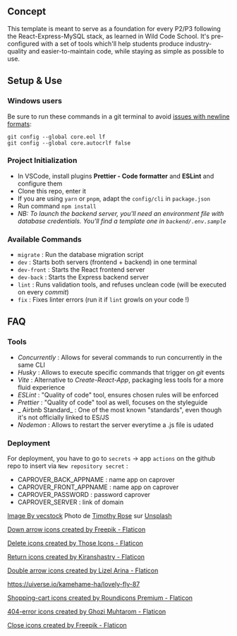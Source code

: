 ## Concept

This template is meant to serve as a foundation for every P2/P3 following the React-Express-MySQL stack, as learned in Wild Code School.
It's pre-configured with a set of tools which'll help students produce industry-quality and easier-to-maintain code, while staying as simple as possible to use.

## Setup & Use

### Windows users

Be sure to run these commands in a git terminal to avoid [issues with newline formats](https://en.wikipedia.org/wiki/Newline#Issues_with_different_newline_formats):

```
git config --global core.eol lf
git config --global core.autocrlf false
```

### Project Initialization

- In VSCode, install plugins **Prettier - Code formatter** and **ESLint** and configure them
- Clone this repo, enter it
- If you are using `yarn` or `pnpm`, adapt the `config/cli` in `package.json`
- Run command `npm install`
- _NB: To launch the backend server, you'll need an environment file with database credentials. You'll find a template one in `backend/.env.sample`_

### Available Commands

- `migrate` : Run the database migration script
- `dev` : Starts both servers (frontend + backend) in one terminal
- `dev-front` : Starts the React frontend server
- `dev-back` : Starts the Express backend server
- `lint` : Runs validation tools, and refuses unclean code (will be executed on every _commit_)
- `fix` : Fixes linter errors (run it if `lint` growls on your code !)

## FAQ

### Tools

- _Concurrently_ : Allows for several commands to run concurrently in the same CLI
- _Husky_ : Allows to execute specific commands that trigger on _git_ events
- _Vite_ : Alternative to _Create-React-App_, packaging less tools for a more fluid experience
- _ESLint_ : "Quality of code" tool, ensures chosen rules will be enforced
- _Prettier_ : "Quality of code" tool as well, focuses on the styleguide
- _ Airbnb Standard_ : One of the most known "standards", even though it's not officially linked to ES/JS
- _Nodemon_ : Allows to restart the server everytime a .js file is udated

### Deployment

For deployment, you have to go to `secrets` → app `actions` on the github repo to insert via `New repository secret` :

- CAPROVER_BACK_APPNAME : name app on caprover
- CAPROVER_FRONT_APPNAME : name app on caprover
- CAPROVER_PASSWORD : password caprover
- CAPROVER_SERVER : link of domain



<a href="https://www.freepik.com/free-ai-image/fashionable-men-jacket-hanging-clothing-store-generated-by-ai_42735497.htm#query=t-shirts%20hoodies&position=15&from_view=search&track=ais">Image By vecstock</a>
Photo de <a href="https://unsplash.com/fr/@timothywilliamrose?utm_content=creditCopyText&utm_medium=referral&utm_source=unsplash">Timothy Rose</a> sur <a href="https://unsplash.com/fr/photos/nBaf7c_wd80?utm_content=creditCopyText&utm_medium=referral&utm_source=unsplash">Unsplash</a>

  

 <a href="https://www.flaticon.com/free-icons/down-arrow" title="down arrow icons">Down arrow icons created by Freepik - Flaticon</a>

 <a href="https://www.flaticon.com/free-icons/delete" title="delete icons">Delete icons created by Those Icons - Flaticon</a>

 <a href="https://www.flaticon.com/free-icons/return" title="return icons">Return icons created by Kiranshastry - Flaticon</a>

 <a href="https://www.flaticon.com/free-icons/double-arrow" title="double arrow icons">Double arrow icons created by Lizel Arina - Flaticon</a>

 https://uiverse.io/kamehame-ha/lovely-fly-87

 <a href="https://www.flaticon.com/free-icons/shopping-cart" title="shopping-cart icons">Shopping-cart icons created by Roundicons Premium - Flaticon</a>

 <a href="https://www.flaticon.com/free-icons/404-error" title="404-error icons">404-error icons created by Ghozi Muhtarom - Flaticon</a>

 <a href="https://www.flaticon.com/free-icons/close" title="close icons">Close icons created by Freepik - Flaticon</a>